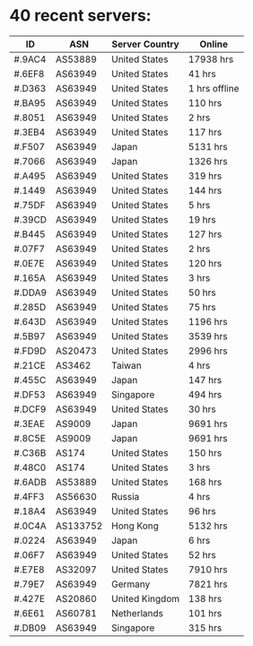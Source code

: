 # 40 recent servers:

| ID | ASN | Server Country | Online |
| ------ | ------ | ------ | ------ |
| #.9AC4 | AS53889 | United States | 17938 hrs |
| #.6EF8 | AS63949 | United States | 41 hrs |
| #.D363 | AS63949 | United States | 1 hrs offline |
| #.BA95 | AS63949 | United States | 110 hrs |
| #.8051 | AS63949 | United States | 2 hrs |
| #.3EB4 | AS63949 | United States | 117 hrs |
| #.F507 | AS63949 | Japan | 5131 hrs |
| #.7066 | AS63949 | Japan | 1326 hrs |
| #.A495 | AS63949 | United States | 319 hrs |
| #.1449 | AS63949 | United States | 144 hrs |
| #.75DF | AS63949 | United States | 5 hrs |
| #.39CD | AS63949 | United States | 19 hrs |
| #.B445 | AS63949 | United States | 127 hrs |
| #.07F7 | AS63949 | United States | 2 hrs |
| #.0E7E | AS63949 | United States | 120 hrs |
| #.165A | AS63949 | United States | 3 hrs |
| #.DDA9 | AS63949 | United States | 50 hrs |
| #.285D | AS63949 | United States | 75 hrs |
| #.643D | AS63949 | United States | 1196 hrs |
| #.5B97 | AS63949 | United States | 3539 hrs |
| #.FD9D | AS20473 | United States | 2996 hrs |
| #.21CE | AS3462 | Taiwan | 4 hrs |
| #.455C | AS63949 | Japan | 147 hrs |
| #.DF53 | AS63949 | Singapore | 494 hrs |
| #.DCF9 | AS63949 | United States | 30 hrs |
| #.3EAE | AS9009 | Japan | 9691 hrs |
| #.8C5E | AS9009 | Japan | 9691 hrs |
| #.C36B | AS174 | United States | 150 hrs |
| #.48C0 | AS174 | United States | 3 hrs |
| #.6ADB | AS53889 | United States | 168 hrs |
| #.4FF3 | AS56630 | Russia | 4 hrs |
| #.18A4 | AS63949 | United States | 96 hrs |
| #.0C4A | AS133752 | Hong Kong | 5132 hrs |
| #.0224 | AS63949 | Japan | 6 hrs |
| #.06F7 | AS63949 | United States | 52 hrs |
| #.E7E8 | AS32097 | United States | 7910 hrs |
| #.79E7 | AS63949 | Germany | 7821 hrs |
| #.427E | AS20860 | United Kingdom | 138 hrs |
| #.6E61 | AS60781 | Netherlands | 101 hrs |
| #.DB09 | AS63949 | Singapore | 315 hrs |

